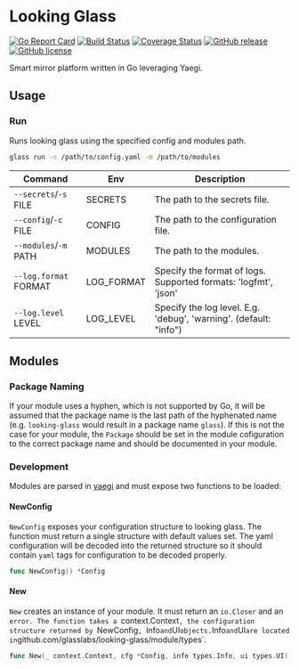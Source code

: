 # Looking Glass

[![Go Report Card](https://goreportcard.com/badge/github.com/glasslabs/looking-glass)](https://goreportcard.com/report/github.com/glasslabs/looking-glass)
[![Build Status](https://travis-ci.com/glasslabs/looking-glass.svg?branch=master)](https://travis-ci.com/glasslabs/looking-glass)
[![Coverage Status](https://coveralls.io/repos/github/glasslabs/looking-glass/badge.svg?branch=master)](https://coveralls.io/github/glasslabs/looking-glass?branch=master)
[![GitHub release](https://img.shields.io/github/release/glasslabs/looking-glass.svg)](https://github.com/glasslabs/looking-glass/releases)
[![GitHub license](https://img.shields.io/badge/license-MIT-blue.svg)](https://raw.githubusercontent.com/glasslabs/looking-glass/master/LICENSE)

Smart mirror platform written in Go leveraging Yaegi.

## Usage

### Run

Runs looking glass using the specified config and modules path.

```bash
glass run -c /path/to/config.yaml -m /path/to/modules
```

| Command               | Env        | Description                                                       |
|-----------------------|------------|-------------------------------------------------------------------|
|`--secrets`/`-s` FILE  | SECRETS    | The path to the secrets file.                                     |
| `--config`/`-c` FILE  | CONFIG     | The path to the configuration file.                               |
| `--modules`/`-m` PATH | MODULES    | The path to the modules.                                          |
| `--log.format` FORMAT | LOG_FORMAT | Specify the format of logs. Supported formats: 'logfmt', 'json'   |
| `--log.level` LEVEL   | LOG_LEVEL  | Specify the log level. E.g. 'debug', 'warning'. (default: "info") |

## Modules

### Package Naming

If your module uses a hyphen, which is not supported by Go, it will be assumed that the package name is the
last path of the hyphenated name (e.g. `looking-glass` would result in a package name `glass`). If this is not
the case for your module, the `Package` should be set in the module cofiguration to the correct package name and
should be documented in your module.

### Development

Modules are parsed in [yaegi](http://github.com/traefik/yaegi) and must expose two functions to be loaded:

#### NewConfig

`NewConfig` exposes your configuration structure to looking glass. The function must return
a single structure with default values set. The yaml configuration will be decoded into
the returned structure so it should contain `yaml` tags for configuration to be decoded
properly.  

```go
func NewConfig() *Config 
```

#### New

`New` creates an instance of your module. It must return an `io.Closer` and an `error.
The function takes a `context.Context`, the configuration structure returned by `NewConfig`,
`Info` and `UI` objects. `Info` and `UI` are located in `github.com/glasslabs/looking-glass/module/types`.

```go
func New(_ context.Context, cfg *Config, info types.Info, ui types.UI) (io.Closer, error)
```
